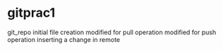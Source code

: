 # gitprac1
git_repo
initial file creation
modified for pull operation
modified for push operation
inserting a change in remote 
